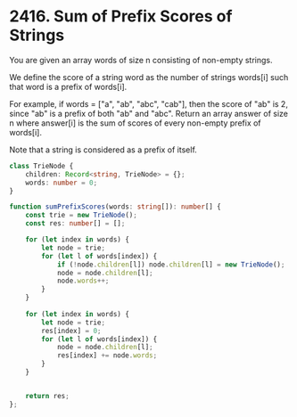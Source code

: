 # 2416. Sum of Prefix Scores of Strings

You are given an array words of size n consisting of non-empty strings.

We define the score of a string word as the number of strings words[i] such that word is a prefix of words[i].

For example, if words = ["a", "ab", "abc", "cab"], then the score of "ab" is 2, since "ab" is a prefix of both "ab" and "abc".
Return an array answer of size n where answer[i] is the sum of scores of every non-empty prefix of words[i].

Note that a string is considered as a prefix of itself.

```ts
class TrieNode {
    children: Record<string, TrieNode> = {};
    words: number = 0;
}

function sumPrefixScores(words: string[]): number[] {
    const trie = new TrieNode();
    const res: number[] = [];

    for (let index in words) {
        let node = trie;
        for (let l of words[index]) {
            if (!node.children[l]) node.children[l] = new TrieNode();
            node = node.children[l];
            node.words++;
        }
    }
    
    for (let index in words) {
        let node = trie;
        res[index] = 0;
        for (let l of words[index]) {
            node = node.children[l];
            res[index] += node.words;
        }
    }


    return res;
};
```
